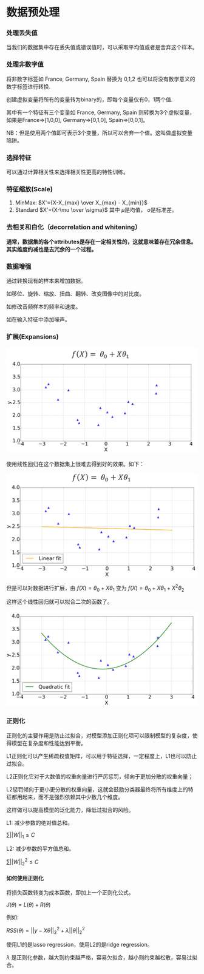 # 数据预处理

### 处理丢失值

当我们的数据集中存在丢失值或错误值时，可以采取平均值或者是舍弃这个样本。

### 处理非数字值

将非数字标签如 France, Germany, Spain 替换为 0,1,2 也可以将没有数学意义的数字标签进行转换.

创建虚拟变量将所有的变量转为binary的，即每个变量仅有0，1两个值.

其中有一个特征有三个变量如 France, Germany, Spain 则转换为3个虚拟变量，如果是France=>[1,0,0], Germany=>[0,1,0], Spain=>[0,0,1]。

NB：但是使用两个值即可表示3个变量，所以可以舍弃一个值。这叫做虚拟变量陷阱。

### 选择特征

可以通过计算相关性来选择相关性更高的特性训练。

### 特征缩放(Scale)

1. MinMax:
   $X'={X-X_{max} \over X_{max} - X_{min}}$
2. Standard
   $X'={X-\mu \over \sigma}$
   其中 $\mu$是均值， $\sigma$是标准差。

### 去相关和白化（decorrelation and whitening）

**通常，数据集的各个attributes是存在一定相关性的，这就意味着存在冗余信息。其实维度约减也是去冗余的一个过程。**

### 数据增强

通过转换现有的样本来增加数据。

如移位、旋转、缩放、扭曲、翻转、改变图像中的对比度。

如修改音频样本的频率和速度。

如在输入特征中添加噪声。

### 扩展(Expansions)

![image.png](./assets/image.png)

使用线性回归在这个数据集上很难去得到好的效果。如下：

![image.png](./assets/1674948136101-image.png)

但是可以对数据进行扩展，由 $f(X)=\theta_0+X\theta_1$ 变为 $f(X)=\theta_0+X\theta_1+X^2\theta_2$

这样这个线性回归就可以拟合二次的函数了。

![image.png](./assets/1674948259640-image.png)

### 正则化

正则化的主要作用是防止过拟合，对模型添加正则化项可以限制模型的复杂度，使得模型在复杂度和性能达到平衡。

L1正则化可以产生稀疏权值矩阵，可以用于特征选择，一定程度上，L1也可以防止过拟合。

L2正则化它对于大数值的权重向量进行严厉惩罚，倾向于更加分散的权重向量；

L2惩罚倾向于更小更分散的权重向量，这就会鼓励分类器最终将所有维度上的特征都用起来，而不是强烈依赖其中少数几个维度。

这样做可以提高模型的泛化能力，降低过拟合的风险。

L1: 减少参数的绝对值总和。

$\sum||W||_1 \leq C$

L2: 减少参数的平方值总和。

$\sum||W||^2_2\leq C$

#### 如何使用正则化

将损失函数转变为成本函数，即加上一个正则化公式。

$J(\theta)=L(\theta)+R(\theta)$

例如:

$RSS(\theta)=||y-X\theta||^2_2+\lambda||\theta||^2_2$

使用L1的是lasso regression，使用L2的是ridge regression。

$\lambda$ 是正则化参数，越大则约束越严格，容易欠拟合，越小则约束越松散，容易过拟合。
